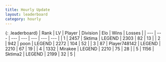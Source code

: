 ```yaml
---
title: Hourly Update
layout: leaderboard
category: hourly
---
```


{: .leaderboard}
| Rank | LV | Player | Division | Elo | Wins | Losses |
| --- | --- | --- | --- | --- | --- | --- |
| <span data-change="0">1</span> | 2457 | <span title="ID: 353063">Sktima</span> | LEGEND | <span data-change="0">2303</span> | <span data-change="0">82</span> | <span data-change="0">13</span> |
| <span data-change="0">2</span> | 942 | <span title="ID: 540690">poon</span> | LEGEND | <span data-change="13">2272</span> | <span data-change="3">104</span> | <span data-change="0">52</span> |
| <span data-change="1">3</span> | 87 | <span title="ID: 748142">Player748142</span> | LEGEND | <span data-change="0">2210</span> | <span data-change="0">67</span> | <span data-change="0">19</span> |
| <span data-change="-1">4</span> | 1332 | <span title="ID: 416373">Mirakee</span> | LEGEND | <span data-change="-12">2210</span> | <span data-change="0">75</span> | <span data-change="1">28</span> |
| <span data-change="0">5</span> | 1156 | <span title="ID: 402846">Sktima2</span> | LEGEND | <span data-change="0">2199</span> | <span data-change="0">32</span> | <span data-change="0">5</span> |